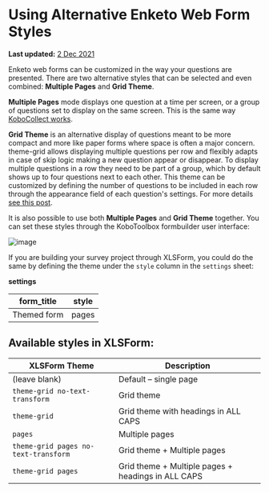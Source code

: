 # Using Alternative Enketo Web Form Styles
**Last updated:** <a href="https://github.com/kobotoolbox/docs/blob/c2e8c882fdd831549c2f7f4474a9d522bafc181b/source/alternative_enketo.md" class="reference">2 Dec 2021</a>

Enketo web forms can be customized in the way your questions are presented. There are two alternative styles that can be selected and even combined: **Multiple Pages** and **Grid Theme**.

**Multiple Pages** mode displays one question at a time per screen, or a group of questions set to display on the same screen. This is the same way [KoboCollect works](group_repeat.md).

**Grid Theme** is an alternative display of questions meant to be more compact and more like paper forms where space is often a major concern. theme-grid allows displaying multiple questions per row and flexibly adapts in case of skip logic making a new question appear or disappear. To display multiple questions in a row they need to be part of a group, which by default shows up to four questions next to each other. This theme can be customized by defining the number of questions to be included in each row through the appearance field of each question's settings. For more details [see this post](https://blog.enketo.org/gorgeous-grid).

It is also possible to use both **Multiple Pages** and **Grid Theme** together. You can set these styles through the KoboToolbox formbuilder user interface:

![image](/images/alternative_enketo/multiple_grid.gif)

If you are building your survey project through XLSForm, you could do the same by defining the theme under the `style` column in the `settings` sheet:

__settings__

| form_title  | style |
| ---         | ---   |
| Themed form | pages |

## Available styles in XLSForm:

| XLSForm Theme                        | Description                                        |
| ---                                  | ---                                                |
| (leave blank)                        | Default – single page                              |
| `theme-grid no-text-transform`       | Grid theme                                         |
| `theme-grid`                         | Grid theme with headings in ALL CAPS               |
| `pages`                              | Multiple pages                                     |
| `theme-grid pages no-text-transform` | Grid theme + Multiple pages                        |
| `theme-grid pages`                   | Grid theme + Multiple pages + headings in ALL CAPS |

